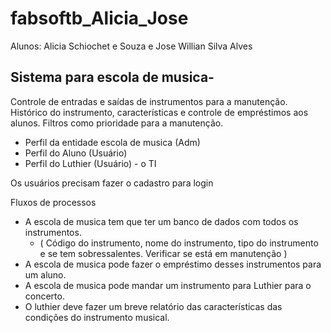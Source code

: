 # fabsoftb_Alicia_Jose
Alunos: Alicia Schiochet e Souza e Jose Willian Silva Alves 

## Sistema para escola de musica- 
Controle de entradas e saídas de instrumentos para a manutenção. Histórico do instrumento, características e controle de empréstimos aos alunos. Filtros como prioridade para a manutenção.
- Perfil da entidade escola de musica (Adm)
- Perfil do Aluno (Usuário)
- Perfil do Luthier (Usuário) - o TI

Os usuários precisam fazer o cadastro para login

Fluxos de processos
- A escola de musica tem que ter um banco de dados com todos os instrumentos.
	- ( Código do instrumento, nome do instrumento, tipo do instrumento e se tem sobressalentes. Verificar se está em manutenção )
- A escola de musica pode fazer o empréstimo desses instrumentos para um aluno.
- A escola de musica pode mandar um instrumento para Luthier para o concerto. 
- O luthier deve fazer um breve relatório das características das condições do instrumento musical.
